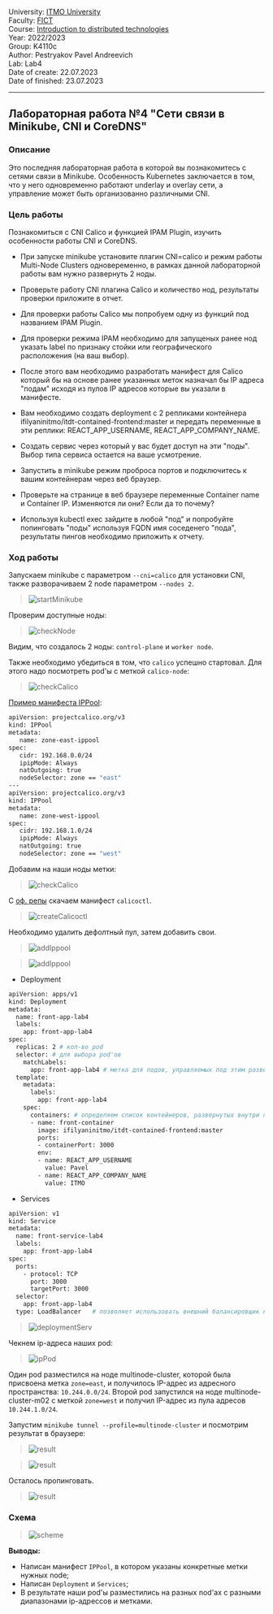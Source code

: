 University: [ITMO University](https://itmo.ru/ru/)  
Faculty: [FICT](https://fict.itmo.ru)  
Course: [Introduction to distributed technologies](https://github.com/itmo-ict-faculty/introduction-to-distributed-technologies)  
Year: 2022/2023  
Group: K4110c  
Author: Pestryakov Pavel Andreevich  
Lab: Lab4  
Date of create: 22.07.2023  
Date of finished: 23.07.2023  

---

## Лабораторная работа №4 "Сети связи в Minikube, CNI и CoreDNS"

### Описание
Это последняя лабораторная работа в которой вы познакомитесь с сетями связи в Minikube. Особенность Kubernetes заключается в том, что у него одновременно работают underlay и overlay сети, а управление может быть организованно различными CNI.

### Цель работы
Познакомиться с CNI Calico и функцией IPAM Plugin, изучить особенности работы CNI и CoreDNS.

- При запуске minikube установите плагин CNI=calico и режим работы Multi-Node Clusters одновеременно, в рамках данной лабораторной работы вам нужно развернуть 2 ноды.

- Проверьте работу CNI плагина Calico и количество нод, результаты проверки приложите в отчет.

- Для проверки работы Calico мы попробуем одну из функций под названием IPAM Plugin.

- Для проверки режима IPAM необходимо для запущеных ранее нод указать label по признаку стойки или географического расположения (на ваш выбор).

- После этого вам необходимо разработать манифест для Calico который бы на основе ранее указанных меток назначал бы IP адреса "подам" исходя из пулов IP адресов которые вы указали в манифесте.

- Вам необходимо создать deployment с 2 репликами контейнера ifilyaninitmo/itdt-contained-frontend:master и передать переменные в эти реплики: REACT_APP_USERNAME, REACT_APP_COMPANY_NAME.

- Создать сервис через который у вас будет доступ на эти "поды". Выбор типа сервиса остается на ваше усмотрение.

- Запустить в minikube режим проброса портов и подключитесь к вашим контейнерам через веб браузер.

- Проверьте на странице в веб браузере переменные Container name и Container IP. Изменяются ли они? Если да то почему?

- Используя kubectl exec зайдите в любой "под" и попробуйте попинговать "поды" используя FQDN имя соседенего "пода", результаты пингов необходимо приложить к отчету.

### Ход работы

Запускаем minikube с параметром `--cni=calico` для установки CNI, также разворачиваем 2 node параметром `--nodes 2`.

>![startMinikube](image/img1.png)

Проверим доступные ноды:

>![checkNode](image/img2.png)

Видим, что создалось 2 ноды: `control-plane` и `worker node`.

Также необходимо убедиться в том, что `calico` успешно стартовал. Для этого надо посмотреть pod'ы с меткой `calico-node`:

>![checkCalico](image/img3.png) 

[Пример манифеста IPPool](https://projectcalico.docs.tigera.io/networking/assign-ip-addresses-topology):

```bash
apiVersion: projectcalico.org/v3
kind: IPPool
metadata:
   name: zone-east-ippool
spec:
   cidr: 192.168.0.0/24
   ipipMode: Always
   natOutgoing: true
   nodeSelector: zone == "east"
---
apiVersion: projectcalico.org/v3
kind: IPPool
metadata:
   name: zone-west-ippool
spec:
   cidr: 192.168.1.0/24
   ipipMode: Always
   natOutgoing: true
   nodeSelector: zone == "west"
```

Добавим на наши ноды метки:

>![checkCalico](image/img4.png) 

C [оф. репы](https://github.com/projectcalico/calico/blob/master/manifests/calicoctl.yaml) скачаем манифест `calicoctl`.

>![createCalicoctl](image/img5.png) 

Необходимо удалить дефолтный пул, затем добавить свои.

>![addIppool](image/img6.png) 

>![addIppool](image/img7.png) 

- Deployment

```bash
apiVersion: apps/v1
kind: Deployment
metadata:
  name: front-app-lab4
  labels:
    app: front-app-lab4
spec:
  replicas: 2 # кол-во pod
  selector: # для выбора pod'ов 
    matchLabels:
      app: front-app-lab4 # метка для подов, управляемых под этим развертыванием
  template:
    metadata:
      labels:
        app: front-app-lab4
    spec:
      containers: # определяем список контейнеров, развернутых внутри пода
      - name: front-container
        image: ifilyaninitmo/itdt-contained-frontend:master
        ports:
        - containerPort: 3000
        env:
        - name: REACT_APP_USERNAME
          value: Pavel
        - name: REACT_APP_COMPANY_NAME
          value: ITMO
```

- Services

```bash
apiVersion: v1
kind: Service
metadata:
  name: front-service-lab4
  labels:
    app: front-app-lab4
spec:
  ports:
    - protocol: TCP
      port: 3000
      targetPort: 3000
  selector:
    app: front-app-lab4
  type: LoadBalancer   # позволяет использовать внешний балансировщик нагрузки для доступа к сервису извне кластера   
```

>![deploymentServ](image/img8.png) 

Чекнем ip-адреса наших pod:

>![ipPod](image/img9.png)

Один pod разместился на ноде multinode-cluster, которой была присвоена метка `zone=east`, и получилось IP-адрес из адресного пространства: `10.244.0.0/24`. Второй pod запустился на ноде multinode-cluster-m02 с меткой `zone=west` и получил IP-адрес из пула адресов `10.244.1.0/24`.

Запустим `minikube tunnel --profile=multinode-cluster` и посмотрим результат в браузере:

>![result](image/img10.png)

>![result](image/img11.png)

Осталось пропинговать.

>![result](image/img12.png)

### Схема

>![scheme](image/img13.png) 


**Выводы:**  
- Написан манифест `IPPool`, в котором указаны конкретные метки нужных node;
- Написан `Deployment` и `Services`;
- В результате наши pod'ы  разместились на разных nod'ах с разными диапазонами ip-адрессов и метками. 